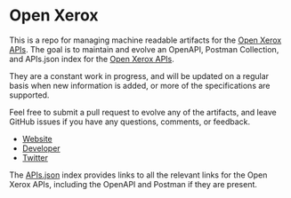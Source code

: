 # Open XeroxThis is a repo for managing machine readable artifacts for the [Open Xerox APIs](http://open.xerox.com). The goal is to maintain and evolve an OpenAPI, Postman Collection, and APIs.json index for the [Open Xerox APIs](http://open.xerox.com).They are a constant work in progress, and will be updated on a regular basis when new information is added, or more of the specifications are supported.Feel free to submit a pull request to evolve any of the artifacts, and leave GitHub issues if you have any questions, comments, or feedback.- [Website](http://open.xerox.com)- [Developer](http://open.xerox.com)- [Twitter](https://twitter.com/Xerox)The [APIs.json](https://github.com/api-evangelist/open-xerox/blob/master/apis.json) index provides links to all the relevant links for the Open Xerox APIs, including the OpenAPI and Postman if they are present.